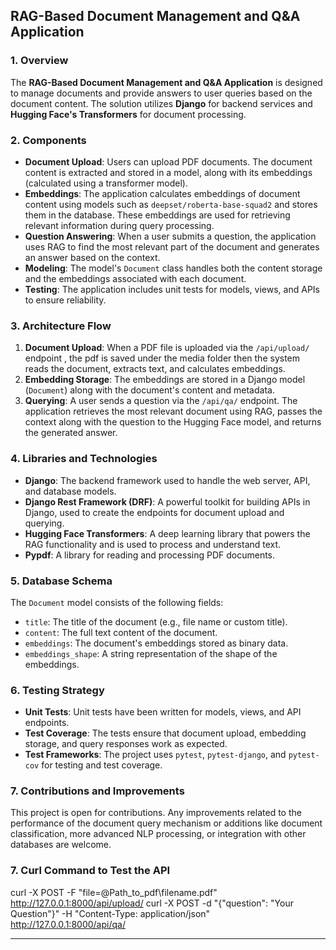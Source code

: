 ## RAG-Based Document Management and Q&A Application

### 1. **Overview**

The **RAG-Based Document Management and Q&A Application** is designed to manage documents and provide answers to user queries based on the document content. The solution utilizes **Django** for backend services and **Hugging Face's Transformers** for document processing.

### 2. **Components**

- **Document Upload**: Users can upload PDF documents. The document content is extracted and stored in a model, along with its embeddings (calculated using a transformer model).
- **Embeddings**: The application calculates embeddings of document content using models such as `deepset/roberta-base-squad2` and stores them in the database. These embeddings are used for retrieving relevant information during query processing.
- **Question Answering**: When a user submits a question, the application uses RAG to find the most relevant part of the document and generates an answer based on the context.
- **Modeling**: The model's `Document` class handles both the content storage and the embeddings associated with each document.
- **Testing**: The application includes unit tests for models, views, and APIs to ensure reliability.

### 3. **Architecture Flow**

1. **Document Upload**: When a PDF file is uploaded via the `/api/upload/` endpoint , the pdf is saved under the media folder then the system reads the document, extracts text, and calculates embeddings.
2. **Embedding Storage**: The embeddings are stored in a Django model (`Document`) along with the document's content and metadata.
3. **Querying**: A user sends a question via the `/api/qa/` endpoint. The application retrieves the most relevant document using RAG, passes the context along with the question to the Hugging Face model, and returns the generated answer.

### 4. **Libraries and Technologies**

- **Django**: The backend framework used to handle the web server, API, and database models.
- **Django Rest Framework (DRF)**: A powerful toolkit for building APIs in Django, used to create the endpoints for document upload and querying.
- **Hugging Face Transformers**: A deep learning library that powers the RAG functionality and is used to process and understand text.
- **Pypdf**: A library for reading and processing PDF documents.

### 5. **Database Schema**

The `Document` model consists of the following fields:

- `title`: The title of the document (e.g., file name or custom title).
- `content`: The full text content of the document.
- `embeddings`: The document's embeddings stored as binary data.
- `embeddings_shape`: A string representation of the shape of the embeddings.

### 6. **Testing Strategy**

- **Unit Tests**: Unit tests have been written for models, views, and API endpoints. 
- **Test Coverage**: The tests ensure that document upload, embedding storage, and query responses work as expected.
- **Test Frameworks**: The project uses `pytest`, `pytest-django`, and `pytest-cov` for testing and test coverage.

### 7. **Contributions and Improvements**

This project is open for contributions. Any improvements related to the performance of the document query mechanism or additions like document classification, more advanced NLP processing, or integration with other databases are welcome.

### 7. **Curl Command to Test the API**
curl -X POST -F "file=@Path_to_pdf\filename.pdf" http://127.0.0.1:8000/api/upload/
curl -X POST -d "{\"question\": \"Your Question\"}" -H "Content-Type: application/json" http://127.0.0.1:8000/api/qa/

---

